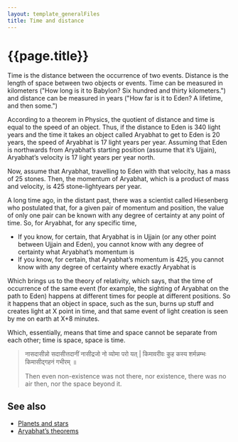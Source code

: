 ```yaml
---
layout: template_generalFiles
title: Time and distance
---
```


# {{page.title}}

Time is the distance between the occurrence of two events. Distance is the length of space between two objects or events. Time can be measured in kilometers ("How long is it to Babylon? Six hundred and thirty kilometers.") and distance can be measured in years ("How far is it to Eden? A lifetime, and then some.")

According to a theorem in Physics, the quotient of distance and time is equal to the speed of an object. Thus, if the distance to Eden is 340 light years and the time it takes an object called Aryabhat to get to Eden is 20 years, the speed of Aryabhat is 17 light years per year. Assuming that Eden is northwards from Aryabhat’s starting position (assume that it’s Ujjain), Aryabhat’s velocity is 17 light years per year north.

Now, assume that Aryabhat, travelling to Eden with that velocity, has a mass of 25 stones. Then, the momentum of Aryabhat, which is a product of mass and velocity, is 425 stone-lightyears per year.

A long time ago, in the distant past, there was a scientist called Hiesenberg who postulated that, for a given pair of momentum and position, the value of only one pair can be known with any degree of certainty at any point of time. So, for Aryabhat, for any specific time,
-  If you know, for certain, that Aryabhat is in Ujjain (or any other point between Ujjain and Eden), you cannot know with any degree of certainty what Aryabhat’s momentum is
-  If you know, for certain, that Aryabhat’s momentum is 425, you cannot know with any degree of certainty where exactly Aryabhat is

Which brings us to the theory of relativity, which says, that the time of occurrence of the same event (for example, the sighting of Aryabhat on the path to Eden) happens at different times for people at different positions. So it happens that an object in space, such as the sun, burns up stuff and creates light at X point in time, and that same event of light creation is seen by me on earth at X+8 minutes.

Which, essentially, means that time and space cannot be separate from each other; time is space, space is time.

> नासदासीन्नो सदासीत्तदानीं नासीद्रजो नो व्योमा परो यत् | किमावरीवः कुह कस्य शर्मन्नम्भः किमासीद्गहनं गभीरम् ॥
> 
> Then even non-existence was not there, nor existence, there was no air then, nor the space beyond it.

## See also

-  [Planets and stars](planet_stars.md)
-  [Aryabhat’s theorems](aryabhat_theorems.md)
